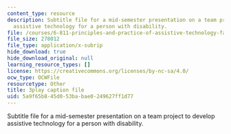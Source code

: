 ```yaml
---
content_type: resource
description: Subtitle file for a mid-semester presentation on a team project to develop
  assistive technology for a person with disability.
file: /courses/6-811-principles-and-practice-of-assistive-technology-fall-2014/5a9f65b845d053babae0249627ff1d77_EWjWv1YBB7A.vtt
file_size: 278012
file_type: application/x-subrip
hide_download: true
hide_download_original: null
learning_resource_types: []
license: https://creativecommons.org/licenses/by-nc-sa/4.0/
ocw_type: OCWFile
resourcetype: Other
title: 3play caption file
uid: 5a9f65b8-45d0-53ba-bae0-249627ff1d77
---
```

Subtitle file for a mid-semester presentation on a team project to develop assistive technology for a person with disability.